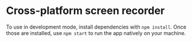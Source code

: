 # Cross-platform screen recorder
To use in development mode, install dependencies with `npm install`.
Once those are installed, use `npm start` to run the app natively on your machine.
